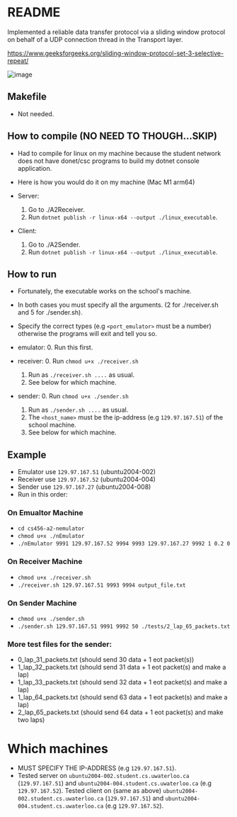 # README

Implemented a reliable data transfer protocol via a sliding window protocol on behalf of a UDP connection thread in the Transport layer. 

https://www.geeksforgeeks.org/sliding-window-protocol-set-3-selective-repeat/

![image](https://user-images.githubusercontent.com/15854649/168665331-3390b5c6-e152-41e1-8879-34047561bb24.png)


## Makefile

- Not needed.

## How to compile (NO NEED TO THOUGH...SKIP)

- Had to compile for linux on my machine because the student network does not have donet/csc programs to build my dotnet console application.

- Here is how you would do it on my machine (Mac M1 arm64)
- Server:
    1. Go to ./A2Receiver.
    2. Run `dotnet publish -r linux-x64 --output ./linux_executable`.
- Client:
    1. Go to ./A2Sender.
    2. Run `dotnet publish -r linux-x64 --output ./linux_executable`.

## How to run

- Fortunately, the executable works on the school's machine.

- In both cases you must specify all the arguments. (2 for ./receiver.sh and 5 for ./sender.sh).
- Specify the correct types (e.g `<port_emulator>` must be a number) otherwise the programs will exit and tell you so.
- emulator:
    0. Run this first.
- receiver:
    0. Run `chmod u+x ./receiver.sh`
    1. Run as `./receiver.sh ....` as usual.
    2. See below for which machine.
- sender:
    0. Run `chmod u+x ./sender.sh`
    1. Run as `./sender.sh ....` as usual.
    2. The `<host_name>` must be the ip-address (e.g `129.97.167.51`) of the school machine.
    3. See below for which machine.


## Example
- Emulator use `129.97.167.51` (ubuntu2004-002)
- Receiver use `129.97.167.52` (ubuntu2004-004)
- Sender use  `129.97.167.27` (ubuntu2004-008)
- Run in this order:
### On Emualtor Machine
- `cd cs456-a2-nemulator`
- `chmod u+x ./nEmulator`
-  `./nEmulator 9991 129.97.167.52 9994 9993 129.97.167.27 9992 1 0.2 0`
### On Receiver Machine
- `chmod u+x ./receiver.sh`
- `./receiver.sh 129.97.167.51 9993 9994 output_file.txt`
### On Sender Machine
- `chmod u+x ./sender.sh`
- `./sender.sh 129.97.167.51 9991 9992 50 ./tests/2_lap_65_packets.txt`
### More test files for the sender:
- 0_lap_31_packets.txt (should send 30 data + 1 eot packet(s))
- 1_lap_32_packets.txt (should send 31 data + 1 eot packet(s) and make a lap)
- 1_lap_33_packets.txt (should send 32 data + 1 eot packet(s) and make a lap)
- 1_lap_64_packets.txt (should send 63 data + 1 eot packet(s) and make a lap)
- 2_lap_65_packets.txt (should send 64 data + 1 eot packet(s) and make two laps)
# Which machines
- MUST SPECIFY THE IP-ADDRESS (e.g `129.97.167.51`).
- Tested server on `ubuntu2004-002.student.cs.uwaterloo.ca` (`129.97.167.51`) and `ubuntu2004-004.student.cs.uwaterloo.ca` (e.g `129.97.167.52`).
Tested client on (same as above) `ubuntu2004-002.student.cs.uwaterloo.ca` (`129.97.167.51`) and `ubuntu2004-004.student.cs.uwaterloo.ca` (e.g `129.97.167.52`).
